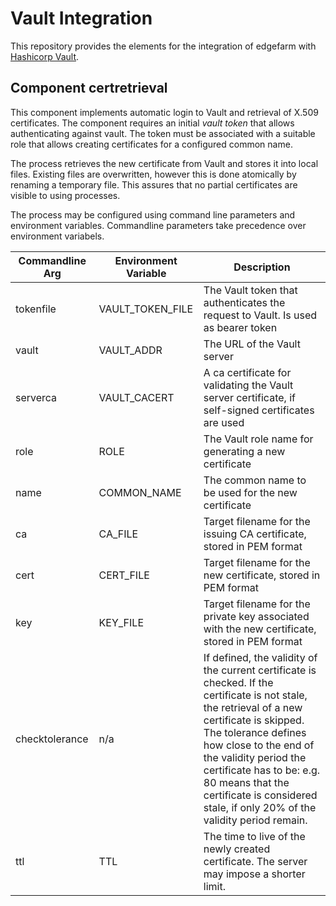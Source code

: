 # Vault Integration

This repository provides the elements for the integration of edgefarm with [Hashicorp Vault](https://www.vaultproject.io/).

## Component certretrieval

This component implements automatic login to Vault and retrieval of X.509 certificates. The component requires an 
initial _vault token_ that allows authenticating against vault. The token must be associated with a suitable role that
allows creating certificates for a configured common name.

The process retrieves the new certificate from Vault and stores it into local files. Existing files are overwritten,
however this is done atomically by renaming a temporary file. This assures that no partial certificates are visible to
using processes. 


The process may be configured using command line parameters and environment variables. Commandline parameters take precedence over environment variabels.

| Commandline Arg | Environment Variable | Description
|--|--|--|
| tokenfile | VAULT_TOKEN_FILE | The Vault token that authenticates the request to Vault. Is used as bearer token | 
| vault | VAULT_ADDR | The URL of the Vault server | 
| serverca | VAULT_CACERT | A ca certificate for validating the Vault server certificate, if self-signed certificates are  used | 
| role | ROLE | The Vault role name for generating a new certificate | 
| name | COMMON_NAME | The common name to be used for the new certificate | 
| ca | CA_FILE | Target filename for the issuing CA certificate, stored in PEM format | 
| cert | CERT_FILE | Target filename for the new certificate, stored in PEM format | 
| key | KEY_FILE | Target filename for the private key associated with the new certificate, stored in PEM format | 
| checktolerance | n/a | If defined, the validity of the current certificate is checked. If the certificate is not stale, the retrieval of a new certificate is skipped. The tolerance defines how close to the end of the validity period the certificate has to be: e.g. 80 means that the certificate is considered stale, if only 20% of the validity period remain. |
| ttl | TTL | The time to live of the newly created  certificate. The server may impose a shorter limit. |
